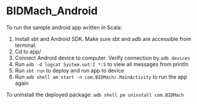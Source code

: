 # BIDMach_Android
To run the sample android app written in Scala:
1. Install sbt and Android SDK. Make sure sbt and adb are accessible from terminal.
2. Cd to app/
3. Connect Android device to computer. Verify connection by `adb devices`
4. Run `adb -d logcat System.out:I *:S` to view all messages from println
5. Run `sbt run` to deploy and run app to device
6. Run `adb shell am start -n com.BIDMach/.MainActivity` to run the app again

To uninstall the deployed package: `adb shell pm uninstall com.BIDMach`